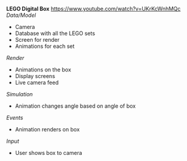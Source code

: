 **LEGO Digital Box**
https://www.youtube.com/watch?v=UKrKcWnhMQc
*Data/Model*

* Camera
* Database with all the LEGO sets
* Screen for render
* Animations for each set

*Render*

* Animations on the box
* Display screens
* Live camera feed

*Simulation*

* Animation changes angle based on angle of box

*Events*

* Animation renders on box

*Input*

* User shows box to camera
